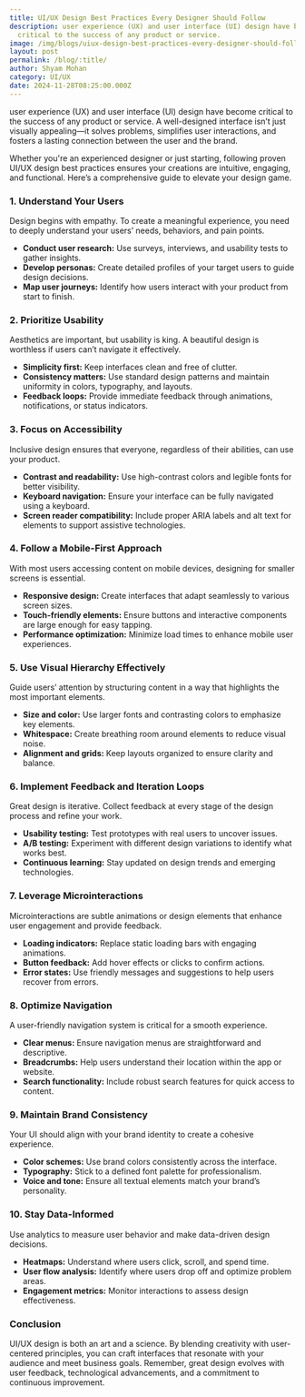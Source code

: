```yaml
---
title: UI/UX Design Best Practices Every Designer Should Follow
description: user experience (UX) and user interface (UI) design have become
  critical to the success of any product or service.
image: /img/blogs/uiux-design-best-practices-every-designer-should-follow.webp
layout: post
permalink: /blog/:title/
author: Shyam Mohan
category: UI/UX
date: 2024-11-28T08:25:00.000Z
---
```

user experience (UX) and user interface (UI) design have become critical to the success of any product or service. A well-designed interface isn’t just visually appealing—it solves problems, simplifies user interactions, and fosters a lasting connection between the user and the brand.

Whether you're an experienced designer or just starting, following proven UI/UX design best practices ensures your creations are intuitive, engaging, and functional. Here’s a comprehensive guide to elevate your design game.


### 1. **Understand Your Users**

Design begins with empathy. To create a meaningful experience, you need to deeply understand your users’ needs, behaviors, and pain points.

-   **Conduct user research:** Use surveys, interviews, and usability tests to gather insights.
-   **Develop personas:** Create detailed profiles of your target users to guide design decisions.
-   **Map user journeys:** Identify how users interact with your product from start to finish.


### 2. **Prioritize Usability**

Aesthetics are important, but usability is king. A beautiful design is worthless if users can’t navigate it effectively.

-   **Simplicity first:** Keep interfaces clean and free of clutter.
-   **Consistency matters:** Use standard design patterns and maintain uniformity in colors, typography, and layouts.
-   **Feedback loops:** Provide immediate feedback through animations, notifications, or status indicators.


### 3. **Focus on Accessibility**

Inclusive design ensures that everyone, regardless of their abilities, can use your product.

-   **Contrast and readability:** Use high-contrast colors and legible fonts for better visibility.
-   **Keyboard navigation:** Ensure your interface can be fully navigated using a keyboard.
-   **Screen reader compatibility:** Include proper ARIA labels and alt text for elements to support assistive technologies.


### 4. **Follow a Mobile-First Approach**

With most users accessing content on mobile devices, designing for smaller screens is essential.

-   **Responsive design:** Create interfaces that adapt seamlessly to various screen sizes.
-   **Touch-friendly elements:** Ensure buttons and interactive components are large enough for easy tapping.
-   **Performance optimization:** Minimize load times to enhance mobile user experiences.


### 5. **Use Visual Hierarchy Effectively**

Guide users’ attention by structuring content in a way that highlights the most important elements.

-   **Size and color:** Use larger fonts and contrasting colors to emphasize key elements.
-   **Whitespace:** Create breathing room around elements to reduce visual noise.
-   **Alignment and grids:** Keep layouts organized to ensure clarity and balance.


### 6. **Implement Feedback and Iteration Loops**

Great design is iterative. Collect feedback at every stage of the design process and refine your work.

-   **Usability testing:** Test prototypes with real users to uncover issues.
-   **A/B testing:** Experiment with different design variations to identify what works best.
-   **Continuous learning:** Stay updated on design trends and emerging technologies.


### 7. **Leverage Microinteractions**

Microinteractions are subtle animations or design elements that enhance user engagement and provide feedback.

-   **Loading indicators:** Replace static loading bars with engaging animations.
-   **Button feedback:** Add hover effects or clicks to confirm actions.
-   **Error states:** Use friendly messages and suggestions to help users recover from errors.


### 8. **Optimize Navigation**

A user-friendly navigation system is critical for a smooth experience.

-   **Clear menus:** Ensure navigation menus are straightforward and descriptive.
-   **Breadcrumbs:** Help users understand their location within the app or website.
-   **Search functionality:** Include robust search features for quick access to content.


### 9. **Maintain Brand Consistency**

Your UI should align with your brand identity to create a cohesive experience.

-   **Color schemes:** Use brand colors consistently across the interface.
-   **Typography:** Stick to a defined font palette for professionalism.
-   **Voice and tone:** Ensure all textual elements match your brand’s personality.


### 10. **Stay Data-Informed**

Use analytics to measure user behavior and make data-driven design decisions.

-   **Heatmaps:** Understand where users click, scroll, and spend time.
-   **User flow analysis:** Identify where users drop off and optimize problem areas.
-   **Engagement metrics:** Monitor interactions to assess design effectiveness.


### Conclusion

UI/UX design is both an art and a science. By blending creativity with user-centered principles, you can craft interfaces that resonate with your audience and meet business goals. Remember, great design evolves with user feedback, technological advancements, and a commitment to continuous improvement.
